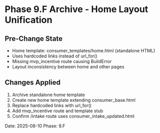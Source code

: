 # Phase 9.F Archive - Home Layout Unification

## Pre-Change State
- Home template: consumer_templates/home.html (standalone HTML)
- Uses hardcoded links instead of url_for()
- Missing mvp_incentive route causing BuildError
- Layout inconsistency between home and other pages

## Changes Applied
1. Archive standalone home template
2. Create new home template extending consumer_base.html
3. Replace hardcoded links with url_for()
4. Add mvp_incentive route and template stub
5. Confirm /intake route uses consumer_intake_updated.html

Date: 2025-08-10
Phase: 9.F